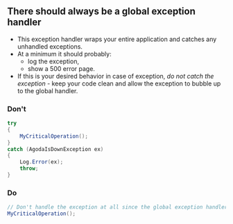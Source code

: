 ## There should always be a global exception handler

- This exception handler wraps your entire application and catches any unhandled exceptions.
- At a minimum it should probably:
  - log the exception,
  - show a 500 error page.
- If this is your desired behavior in case of exception, _do not catch the exception_ - keep your code clean and allow the exception to bubble up to the global handler.

### Don't

```c#
try
{
    MyCriticalOperation();
}
catch (AgodaIsDownException ex)
{
    Log.Error(ex); 
    throw;
}
```

### Do

```c#
// Don't handle the exception at all since the global exception handler will give you the same hebavior as above.
MyCriticalOperation();

```